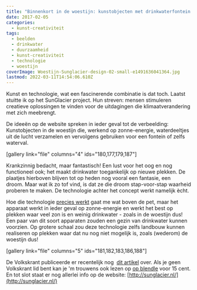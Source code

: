```yaml
---
title: "Binnenkort in de woestijn: kunstobjecten met drinkwaterfontein!"
date: 2017-02-05
categories:
  - kunst-creativiteit
tags:
  - beelden
  - drinkwater
  - duurzaamheid
  - kunst-creativiteit
  - technologie
  - woestijn
coverImage: Woestijn-Sunglacier-design-02-small-e1491636041364.jpg
lastmod: 2022-03-11T14:54:06.610Z
---
```


Kunst en technologie, wat een fascinerende combinatie is dat toch. Laatst stuitte ik op het SunGlacier project. Hun streven: mensen stimuleren creatieve oplossingen te vinden voor de uitdagingen die klimaatverandering met zich meebrengt.

De ideeën op de website spreken in ieder geval tot de verbeelding: Kunstobjecten in de woestijn die, werkend op zonne-energie, waterdeeltjes uit de lucht verzamelen en vervolgens gebruiken voor een fontein of zelfs waterval.

\[gallery link="file" columns="4" ids="180,177,179,187"\]

Krankzinnig bedacht, maar fantastisch! Een lust voor het oog en nog functioneel ook; het maakt drinkwater toegankelijk op nieuwe plekken. De plaatjes hierboven blijven tot op heden nog vooral een fantasie, een droom. Maar wat ik zo tof vind, is dat ze die droom stap-voor-stap waarheid proberen te maken. De technologie achter het concept werkt namelijk ècht.

Hoe die technologie [precies werkt](http://sunglacier.nl/sunglaciers-dc03-breakthrough-technology-now-online) gaat me wat boven de pet, maar het apparaat werkt in ieder geval op zonne-energie en werkt het best op plekken waar veel zon is en weinig drinkwater - zoals in de woestijn dus! Een paar van dit soort apparaten zouden een gezin van drinkwater kunnen voorzien. Op grotere schaal zou deze technologie zelfs landbouw kunnen realiseren op plekken waar dat nu nog niet mogelijk is, zoals (wederom) de woestijn dus!

\[gallery link="file" columns="5" ids="181,182,183,186,188"\]

De Volkskrant publiceerde er recentelijk nog  [dit artikel](https://blendle.com/i/de-volkskrant/zonnewater/bnl-vkn-20170204-7703889?sharer=eyJ2ZXJzaW9uIjoiMSIsInVpZCI6InN0aWpuYmllbWFucyIsIml0ZW1faWQiOiJibmwtdmtuLTIwMTcwMjA0LTc3MDM4ODkifQ%3D%3D) over. Als je geen Volkskrant lid bent kan je 'm trouwens ook lezen op [op blendle](http://www.volkskrant.nl/wetenschap/dit-apparaat-produceert-drinkwater-met-zonne-energie~a4457557/?utm_content=bufferef8db&utm_medium=social&utm_source=app.net&utm_campaign=buffer) voor 15 cent. En tot slot staat er nog allerlei info op de website: [http://sunglacier.nl/](http://sunglacier.nl/)
